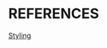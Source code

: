 # REFERENCES

[Styling](https://github.com/microsoft/fluentui/wiki/Component-Styling)
[](https://developer.microsoft.com/en-us/fluentui#/controls/web)
